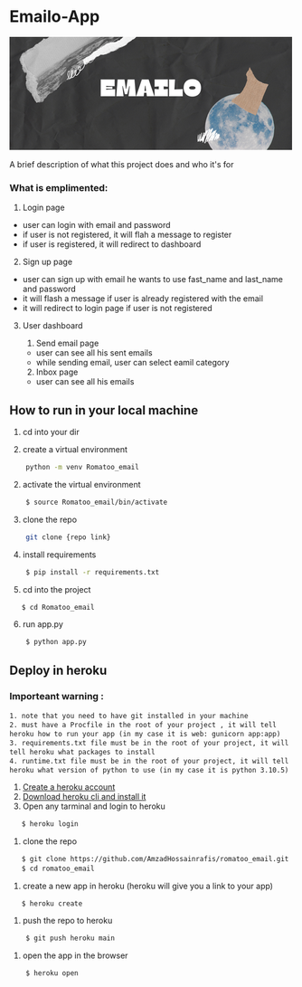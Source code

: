 
# Emailo-App

![Alt text](website/static/gitlab_img/git_banner.png)

A brief description of what this project does and who it's for

### What is emplimented: 

1. Login page
* user can login with email and password 
* if user is not registered, it will flah a message to register 
* if user is registered, it will redirect to dashboard

2. Sign up page 

* user can sign up with email he wants to use fast_name and last_name and password 
* it will flash a message if user is already registered with the email 
* it will redirect to login page if user is not registered 
  
   
3. User dashboard 
    
   
    1. Send email page 
    * user can see all his sent emails 
    * while sending email, user can select eamil category 

    2. Inbox page 
    * user can see all his emails 
     

## How to run in your local machine 
1. cd into your dir

1. create a virtual environment 
```bash
    python -m venv Romatoo_email
```

2. activate the virtual environment 
```bash
    $ source Romatoo_email/bin/activate
```
3. clone the repo
```bash
    git clone {repo link} 
```
4. install requirements 
```bash
    $ pip install -r requirements.txt
```
5. cd into the project
```bash
   $ cd Romatoo_email
  ```
6. run app.py 
```bash
    $ python app.py
```
## Deploy in heroku 
### Importeant warning : 
    1. note that you need to have git installed in your machine 
    2. must have a Procfile in the root of your project , it will tell heroku how to run your app (in my case it is web: gunicorn app:app)
    3. requirements.txt file must be in the root of your project, it will tell heroku what packages to install 
    4. runtime.txt file must be in the root of your project, it will tell heroku what version of python to use (in my case it is python 3.10.5) 

1. [Create a heroku account](https://id.heroku.com/login)
2. [Download heroku cli and install it](https://devcenter.heroku.com/articles/heroku-cli)
3. Open any tarminal and login to heroku
```bash
   $ heroku login
```

1. clone the repo 
```bash
   $ git clone https://github.com/AmzadHossainrafis/romatoo_email.git
   $ cd romatoo_email
```

1. create a new app in heroku (heroku will give you a link to your app) 
```bash
   $ heroku create 
```
1. push the repo to heroku
```bash
    $ git push heroku main
```

1. open the app in the browser

```bash
    $ heroku open
```